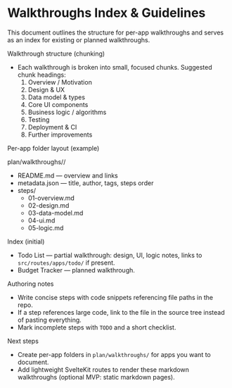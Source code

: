 # Walkthroughs Index & Guidelines

This document outlines the structure for per-app walkthroughs and serves as an index for existing or planned walkthroughs.

Walkthrough structure (chunking)

- Each walkthrough is broken into small, focused chunks. Suggested chunk headings:
  1. Overview / Motivation
  2. Design & UX
  3. Data model & types
  4. Core UI components
  5. Business logic / algorithms
  6. Testing
  7. Deployment & CI
  8. Further improvements

Per-app folder layout (example)

plan/walkthroughs/<app-name>/

- README.md — overview and links
- metadata.json — title, author, tags, steps order
- steps/
  - 01-overview.md
  - 02-design.md
  - 03-data-model.md
  - 04-ui.md
  - 05-logic.md

Index (initial)

- Todo List — partial walkthrough: design, UI, logic notes, links to `src/routes/apps/todo/` if present.
- Budget Tracker — planned walkthrough.

Authoring notes

- Write concise steps with code snippets referencing file paths in the repo.
- If a step references large code, link to the file in the source tree instead of pasting everything.
- Mark incomplete steps with `TODO` and a short checklist.

Next steps

- Create per-app folders in `plan/walkthroughs/` for apps you want to document.
- Add lightweight SvelteKit routes to render these markdown walkthroughs (optional MVP: static markdown pages).
